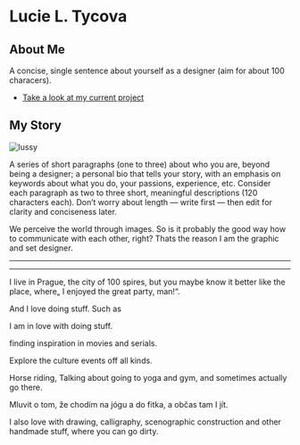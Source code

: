 # Lucie L. Tycova

## About Me

A concise, single sentence about yourself as a designer (aim for about 100 characers).

- [Take a look at my current project](case-study.md) <!-- A link to your case study -->

## My Story

![lussy](https://user-images.githubusercontent.com/79570985/142791396-1f6eda8d-568b-4ce7-a586-cda3034669ba.png)

A series of short paragraphs (one to three) about who you are, beyond being a designer; a personal bio that tells your story, with an emphasis on keywords about what you do, your passions, experience, etc. Consider each paragraph as two to three short, meaningful descriptions (120 characters each). Don’t worry about length — write first — then edit for clarity and conciseness later.


We perceive the world through images. So is it probably the good way how to communicate with each other, right? Thats the reason I am the graphic and set designer.

_________





________

I live in Prague, the city of 100 spires, but you maybe know it better like the place, where„ I enjoyed the great party, man!“. 

And I love doing stuff. Such as 

I am in love with doing stuff. 

finding inspiration in movies and serials. 

Explore the culture events off all kinds. 

Horse riding, Talking about going to yoga and gym, and sometimes actually go there. 

Mluvit o tom, že chodím na jógu a do fitka, a občas tam I jít. 

I also love with drawing, calligraphy, scenographic construction and other handmade stuff, where you can go dirty.

